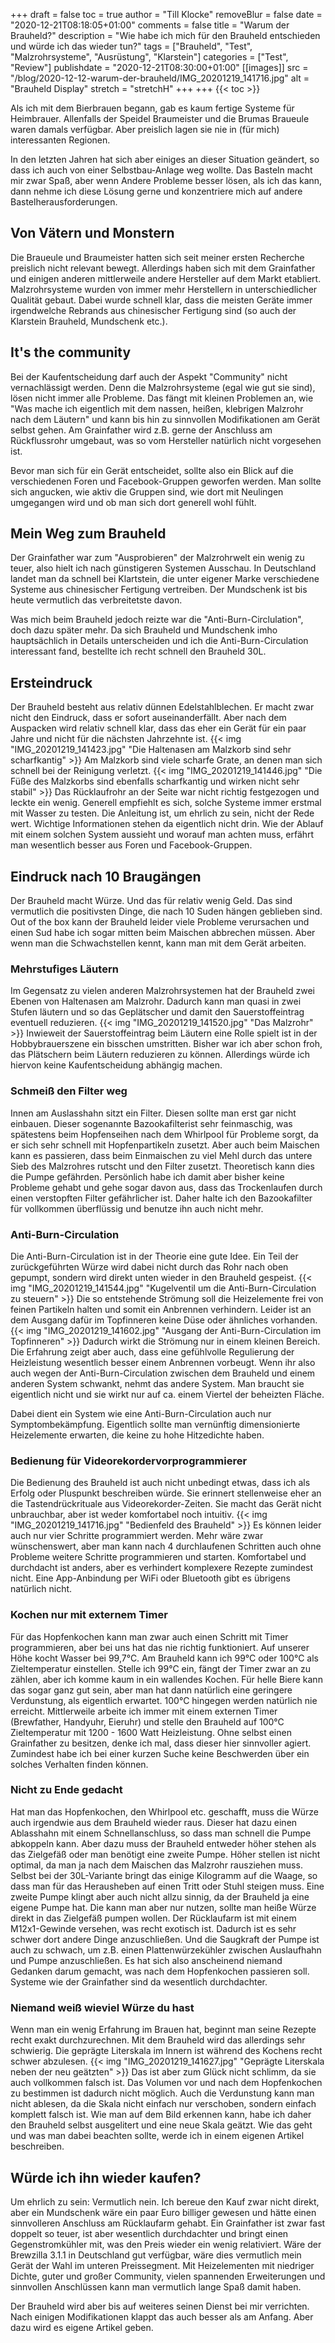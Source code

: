 +++
draft = false
toc = true
author = "Till Klocke"
removeBlur = false
date = "2020-12-21T08:18:05+01:00"
comments = false
title = "Warum der Brauheld?"
description = "Wie habe ich mich für den Brauheld entschieden und würde ich das wieder tun?"
tags = ["Brauheld", "Test", "Malzrohrsysteme", "Ausrüstung", "Klarstein"]
categories = ["Test", "Review"]
publishdate = "2020-12-21T08:30:00+01:00"
[[images]]
  src = "/blog/2020-12-12-warum-der-brauheld/IMG_20201219_141716.jpg"
  alt = "Brauheld Display"
  stretch = "stretchH"
+++
+++
{{< toc >}}

Als ich mit dem Bierbrauen begann, gab es kaum fertige Systeme für Heimbrauer. Allenfalls
der Speidel Braumeister und die Brumas Braueule waren damals verfügbar. Aber preislich lagen
sie nie in (für mich) interessanten Regionen.

In den letzten Jahren hat sich aber einiges an dieser Situation geändert, so dass ich auch von
einer Selbstbau-Anlage weg wollte.  Das Basteln macht mir zwar Spaß, aber wenn Andere Probleme
besser lösen, als ich das kann, dann nehme ich diese Lösung gerne und konzentriere mich auf andere
Bastelherausforderungen.

## Von Vätern und Monstern

Die Braueule und Braumeister hatten sich seit meiner ersten Recherche preislich nicht relevant bewegt.
Allerdings haben sich mit dem Grainfather und einigen anderen mittlerweile andere Hersteller auf dem
Markt etabliert. Malzrohrsysteme wurden von immer mehr Herstellern in unterschiedlicher Qualität
gebaut. Dabei wurde schnell klar, dass die meisten Geräte immer irgendwelche Rebrands aus chinesischer 
Fertigung sind (so auch der Klarstein Brauheld, Mundschenk etc.).

## It's the community

Bei der Kaufentscheidung darf auch der Aspekt "Community" nicht vernachlässigt werden. Denn die 
Malzrohrsysteme (egal wie gut sie sind), lösen nicht immer alle Probleme. Das fängt mit kleinen
Problemen an, wie "Was mache ich eigentlich mit dem nassen, heißen, klebrigen Malzrohr nach dem Läutern"
und kann bis hin zu sinnvollen Modifikationen am Gerät selbst gehen. Am Grainfather wird z.B. gerne
der Anschluss am Rückflussrohr umgebaut, was so vom Hersteller natürlich nicht vorgesehen ist.

Bevor man sich für ein Gerät entscheidet, sollte also ein Blick auf die verschiedenen Foren und 
Facebook-Gruppen geworfen werden. Man sollte sich angucken, wie aktiv die Gruppen sind, wie dort 
mit Neulingen umgegangen wird und ob man sich dort generell wohl fühlt.

## Mein Weg zum Brauheld

Der Grainfather war zum "Ausprobieren" der Malzrohrwelt ein wenig zu teuer, also hielt ich nach günstigeren
Systemen Ausschau. In Deutschland landet man da schnell bei Klartstein, die unter eigener Marke verschiedene
Systeme aus chinesischer Fertigung vertreiben. Der Mundschenk ist bis heute vermutlich das verbreitetste davon.

Was mich beim Brauheld jedoch reizte war die "Anti-Burn-Circlulation", doch dazu später mehr. Da sich Brauheld
und Mundschenk imho hauptsächlich in Details unterscheiden und ich die Anti-Burn-Circulation interessant fand,
bestellte ich recht schnell den Brauheld 30L.

## Ersteindruck

Der Brauheld besteht aus relativ dünnen Edelstahlblechen. Er macht zwar nicht den Eindruck, dass er sofort
auseinanderfällt. Aber nach dem Auspacken wird relativ schnell klar, dass das eher ein Gerät für ein paar Jahre
und nicht für die nächsten Jahrzehnte ist. 
{{< img "IMG_20201219_141423.jpg" "Die Haltenasen am Malzkorb sind sehr scharfkantig" >}}
Am Malzkorb sind viele scharfe Grate, an denen man sich schnell
bei der Reinigung verletzt. 
{{< img "IMG_20201219_141446.jpg" "Die Füße des Malzkorbs sind ebenfalls scharfkantig und wirken nicht sehr stabil" >}}
Das Rücklaufrohr an der Seite war nicht richtig festgezogen und leckte ein wenig.
Generell empfiehlt es sich, solche Systeme immer erstmal mit Wasser zu testen.
Die Anleitung ist, um ehrlich zu sein, nicht der Rede wert. Wichtige Informationen stehen da eigentlich nicht drin.
Wie der Ablauf mit einem solchen System aussieht und worauf man achten muss, erfährt man wesentlich besser aus
Foren und Facebook-Gruppen.

## Eindruck nach 10 Braugängen

Der Brauheld macht Würze. Und das für relativ wenig Geld. Das sind vermutlich die positivsten Dinge, die nach
10 Suden hängen geblieben sind. Out of the box kann der Brauheld leider viele Probleme verursachen und einen Sud
habe ich sogar mitten beim Maischen abbrechen müssen. Aber wenn man die Schwachstellen kennt, kann man mit dem Gerät
arbeiten.

### Mehrstufiges Läutern

Im Gegensatz zu vielen anderen Malzrohrsystemen hat der Brauheld zwei Ebenen von Haltenasen am Malzrohr.
Dadurch kann man quasi in zwei Stufen läutern und so das Geplätscher und damit den Sauerstoffeintrag
eventuell reduzieren.
{{< img "IMG_20201219_141520.jpg" "Das Malzrohr" >}}
Inwieweit der Sauerstoffeintrag beim Läutern eine Rolle spielt ist in der Hobbybrauerszene ein bisschen umstritten.
Bisher war ich aber schon froh, das Plätschern beim Läutern reduzieren zu können. Allerdings würde
ich hiervon keine Kaufentscheidung abhängig machen.

### Schmeiß den Filter weg

Innen am Auslasshahn sitzt ein Filter. Diesen sollte man erst gar nicht einbauen. Dieser sogenannte Bazookafilterist sehr feinmaschig, was spätestens beim Hopfenseihen nach dem Whirlpool für Probleme sorgt, da er sich sehr
schnell mit Hopfenpartikeln zusetzt. Aber auch beim Maischen kann es passieren, dass beim Einmaischen zu viel
Mehl durch das untere Sieb des Malzrohres rutscht und den Filter zusetzt. 
Theoretisch kann dies die Pumpe gefährden. Persönlich habe ich damit aber bisher keine Probleme gehabt und
gehe sogar davon aus, dass das Trockenlaufen durch einen verstopften Filter gefährlicher ist. Daher halte
ich den Bazookafilter für vollkommen überflüssig und benutze ihn auch nicht mehr.

### Anti-Burn-Circulation

Die Anti-Burn-Circulation ist in der Theorie eine gute Idee. Ein Teil der zurückgeführten Würze wird dabei
nicht durch das Rohr nach oben gepumpt, sondern wird direkt unten wieder in den Brauheld gespeist.
{{< img "IMG_20201219_141544.jpg" "Kugelventil um die Anti-Burn-Circulation zu steuern" >}}
Die so entstehende
Strömung soll die Heizelemente frei von feinen Partikeln halten und somit ein Anbrennen verhindern. Leider
ist an dem Ausgang dafür im Topfinneren keine Düse oder ähnliches vorhanden.
{{< img "IMG_20201219_141602.jpg" "Ausgang der Anti-Burn-Circulation im Topfinneren" >}}
Dadurch wirkt die Strömung nur in einem kleinen
Bereich. Die Erfahrung zeigt aber auch, dass eine gefühlvolle Regulierung der Heizleistung wesentlich besser einem
Anbrennen vorbeugt. Wenn ihr also auch wegen der Anti-Burn-Circulation zwischen dem Brauheld und einem anderen System
schwankt, nehmt das andere System. Man braucht sie eigentlich nicht und sie wirkt nur auf ca. einem Viertel der
beheizten Fläche.

Dabei dient ein System wie eine Anti-Burn-Circulation auch nur Symptombekämpfung. Eigentlich sollte man vernünftig
dimensionierte Heizelemente erwarten, die keine zu hohe Hitzedichte haben. 

### Bedienung für Videorekordervorprogrammierer

Die Bedienung des Brauheld ist auch nicht unbedingt etwas, dass ich als Erfolg oder Pluspunkt beschreiben würde.
Sie erinnert stellenweise eher an die Tastendrückrituale aus Videorekorder-Zeiten. Sie macht das Gerät nicht
unbrauchbar, aber ist weder komfortabel noch intuitiv. 
{{< img "IMG_20201219_141716.jpg" "Bedienfeld des Brauheld" >}}
Es können leider auch nur vier Schritte programmiert werden.
Mehr wäre zwar wünschenswert, aber man kann nach 4 durchlaufenen Schritten auch ohne Probleme weitere Schritte 
programmieren und starten. Komfortabel und durchdacht ist anders, aber es verhindert komplexere Rezepte zumindest
nicht. Eine App-Anbindung per WiFi oder Bluetooth gibt es übrigens natürlich nicht.

### Kochen nur mit externem Timer

Für das Hopfenkochen kann man zwar auch einen Schritt mit Timer programmieren, aber bei uns hat das nie richtig
funktioniert. Auf unserer Höhe kocht Wasser bei 99,7°C. Am Brauheld kann ich 99°C oder 100°C als Zieltemperatur
einstellen. Stelle ich 99°C ein, fängt der Timer zwar an zu zählen, aber ich komme kaum in ein wallendes Kochen.
Für helle Biere kann das sogar ganz gut sein, aber man hat dann natürlich eine geringere Verdunstung, als eigentlich
erwartet. 100°C hingegen werden natürlich nie erreicht. Mittlerweile arbeite ich immer mit einem externen Timer
(Brewfather, Handyuhr, Eieruhr) und stelle den Brauheld auf 100°C Zieltemperatur mit 1200 - 1600 Watt Heizleistung.
Ohne selbst einen Grainfather zu besitzen, denke ich mal, dass dieser hier sinnvoller agiert. Zumindest habe ich
bei einer kurzen Suche keine Beschwerden über ein solches Verhalten finden können.

### Nicht zu Ende gedacht

Hat man das Hopfenkochen, den Whirlpool etc. geschafft, muss die Würze auch irgendwie aus dem Brauheld wieder raus.
Dieser hat dazu einen Ablasshahn mit einem Schnellanschluss, so dass man schnell die Pumpe abkoppeln kann.
Aber dazu muss der Brauheld entweder höher stehen als das Zielgefäß oder man benötigt eine zweite Pumpe.
Höher stellen ist nicht optimal, da man ja nach dem Maischen das Malzrohr rausziehen muss. Selbst bei der 30L-Variante
bringt das einige Kilogramm auf die Waage, so dass man für das Herausheben auf einen Tritt oder Stuhl steigen muss.
Eine zweite Pumpe klingt aber auch nicht allzu sinnig, da der Brauheld ja eine eigene Pumpe hat. Die kann man aber
nur nutzen, sollte man heiße Würze direkt in das Zielgefäß pumpen wollen.
Der Rücklaufarm ist mit einem M12x1-Gewinde versehen, was recht exotisch ist. Dadurch ist es sehr schwer dort andere
Dinge anzuschließen. Und die Saugkraft der Pumpe ist auch zu schwach, um z.B. einen Plattenwürzekühler zwischen
Auslaufhahn und Pumpe anzuschließen. Es hat sich also anscheinend niemand Gedanken darum gemacht, was nach dem
Hopfenkochen passieren soll. Systeme wie der Grainfather sind da wesentlich durchdachter.

### Niemand weiß wieviel Würze du hast

Wenn man ein wenig Erfahrung im Brauen hat, beginnt man seine Rezepte recht exakt durchzurechnen. Mit dem Brauheld 
wird das allerdings sehr schwierig. Die geprägte Literskala im Innern ist während des Kochens recht schwer
abzulesen. 
{{< img "IMG_20201219_141627.jpg" "Geprägte Literskala neben der neu geätzten" >}}
Das ist aber zum Glück nicht schlimm, da sie auch vollkommen falsch ist. Das Volumen vor und nach dem
Hopfenkochen zu bestimmen ist dadurch nicht möglich. Auch die Verdunstung kann man nicht ablesen, da die Skala nicht
einfach nur verschoben, sondern einfach komplett falsch ist. Wie man auf dem Bild erkennen kann, habe ich daher
den Brauheld selbst ausgelitert und eine neue Skala geätzt. Wie das geht und was man dabei beachten sollte,
werde ich in einem eigenen Artikel beschreiben.

## Würde ich ihn wieder kaufen?

Um ehrlich zu sein: Vermutlich nein. Ich bereue den Kauf zwar nicht direkt, aber ein Mundschenk wäre
ein paar Euro billiger gewesen und hätte einen sinnvolleren Anschluss am Rücklaufarm gehabt. Ein Grainfather
ist zwar fast doppelt so teuer, ist aber wesentlich durchdachter und bringt einen Gegenstromkühler mit, was
den Preis wieder ein wenig relativiert.
Wäre der Brewzilla 3.1.1 in Deutschland gut verfügbar, wäre dies vermutlich mein Gerät der Wahl im unteren
Preissegment. Mit Heizelementen mit niedriger Dichte, guter und großer Community, vielen spannenden Erweiterungen
und sinnvollen Anschlüssen kann man vermutlich lange Spaß damit haben.

Der Brauheld wird aber bis auf weiteres seinen Dienst bei mir verrichten. Nach einigen Modifikationen
klappt das auch besser als am Anfang. Aber dazu wird es eigene Artikel geben.